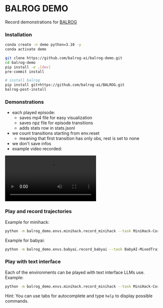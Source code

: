 # BALROG DEMO

Record demonstrations for [BALROG](https://github.com/balrog-ai/BALROG)

### Installation
```bash
conda create -n demo python=3.10 -y
conda activate demo

git clone https://github.com/balrog-ai/balrog-demo.git
cd balrog-demo
pip install -e .[dev]
pre-commit install

# install balrog
pip install git+https://github.com/balrog-ai/BALROG.git
balrog-post-install
```

### Demonstrations
- each played episode: 
    - saves mp4 file for easy visualization
    - saves npz file for episode transitions
    - adds stats row in stats.jsonl
- we count transitions starting from env.reset
    - meaning that first transition has only obs, rest is set to none
- we don't save infos
- example video recorded:

<video src="assets/crafter_demonstration.mp4" controls></video>



### Play and record trajectories
Example for minihack:
```bash
python -m balrog_demo.envs.minihack.record_minihack --task MiniHack-Corridor-R3-v0 --record records --seed 0
```

Example for babyai:
```bash
python -m balrog_demo.envs.babyai.record_babyai --task BabyAI-MixedTrainLocal-v0.goto --record records --seed 0
```

### Play with text interface
Each of the environments can be played with text interface LLMs use. 
Example:

```bash
python -m balrog_demo.envs.minihack.record_minihack --task MiniHack-Corridor-R3-v0 --record records --seed 0 --text_observation True
```
Hint: You can use tabs for autocomplete and type `help` to display possible commands. 